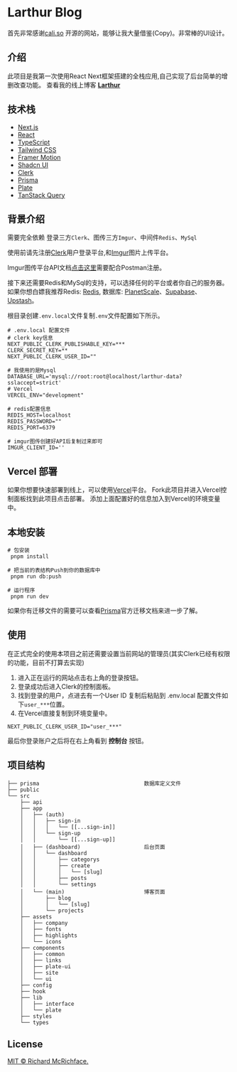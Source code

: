 # Larthur Blog

首先非常感谢[cali.so](https://github.com/CaliCastle/cali.so) 开源的网站，能够让我大量借鉴(Copy)。非常棒的UI设计。

## 介绍

此项目是我第一次使用React Next框架搭建的全栈应用,自己实现了后台简单的增删改查功能。
查看我的线上博客 [**Larthur**](https://larthur.vercel.app)

## 技术栈

- [Next.js](https://nextjs.org/)
- [React](https://reactjs.org/)
- [TypeScript](https://www.typescriptlang.org/)
- [Tailwind CSS](https://tailwindcss.com/)
- [Framer Motion](https://www.framer.com/motion/)
- [Shadcn UI](https://ui.shadcn.com/)
- [Clerk](https://clerk.com/)
- [Prisma](https://prisma.io)
- [Plate](https://platejs.org/)
- [TanStack Query](https://tanstack.com/query/latest)

## 背景介绍

需要完全依赖 登录三方`Clerk`、图传三方`Imgur`、中间件`Redis`、`MySql`

使用前请先注册[Clerk](https://clerk.com/)用户登录平台,和[Imgur](https://imgur.com/)图片上传平台。

Imgur图传平台API文档[点击这里](https://apidocs.imgur.com/#authorization-and-oauth)需要配合Postman注册。

接下来还需要Redis和MySql的支持，可以选择任何的平台或者你自己的服务器。如果你想白嫖我推荐Redis: [Redis](https://redis.com/), 数据库: [PlanetScale](https://planetscale.com/)、[Supabase](https://supabase.com/)、[Upstash](https://upstash.com/)。

根目录创建`.env.local`文件复制`.env`文件配置如下所示。

```
# .env.local 配置文件
# clerk key信息
NEXT_PUBLIC_CLERK_PUBLISHABLE_KEY=***
CLERK_SECRET_KEY=**
NEXT_PUBLIC_CLERK_USER_ID=""

# 我使用的是Mysql
DATABASE_URL='mysql://root:root@localhost/larthur-data?sslaccept=strict'
# Vercel
VERCEL_ENV="development"

# redis配置信息
REDIS_HOST=localhost
REDIS_PASSWORD=""
REDIS_PORT=6379

# imgur图传创建好API后复制过来即可
IMGUR_CLIENT_ID=''

```

## Vercel 部署

如果你想要快速部署到线上，可以使用[Vercel](https://vercel.com/)平台。
Fork此项目并进入Vercel控制面板找到此项目点击部署。
添加上面配置好的信息加入到Vercel的环境变量中。

## 本地安装

```
# 包安装
 pnpm install

# 把当前的表结构Push到你的数据库中
 pnpm run db:push

# 运行程序
 pnpm run dev
```

如果你有迁移文件的需要可以查看[Prisma](https://www.prisma.io/docs/orm/reference/prisma-cli-reference#migrate-dev)官方迁移文档来进一步了解。

## 使用

在正式完全的使用本项目之前还需要设置当前网站的管理员(其实Clerk已经有权限的功能，目前不打算去实现)

1. 进入正在运行的网站点击右上角的登录按钮。
2. 登录成功后进入Clerk的控制面板。
3. 找到登录的用户，点进去有一个User ID 复制后粘贴到 .env.local 配置文件如下`user_***`位置。
4. 在Vercel直接复制到环境变量中。

```
NEXT_PUBLIC_CLERK_USER_ID="user_***"
```

最后你登录账户之后将在右上角看到 **控制台** 按钮。

## 项目结构

```
├── prisma                                 数据库定义文件
├── public
└── src
    ├── api
    ├── app
    │   ├── (auth)
    │   │   ├── sign-in
    │   │   │   └── [[...sign-in]]
    │   │   └── sign-up
    │   │       └── [[...sign-up]]
    │   ├── (dashboard)                    后台页面
    │   │   └── dashboard
    │   │       ├── categorys
    │   │       ├── create
    │   │       │   └── [slug]
    │   │       ├── posts
    │   │       └── settings
    │   └── (main)                         博客页面
    │       ├── blog
    │       │   └── [slug]
    │       └── projects
    ├── assets
    │   ├── company
    │   ├── fonts
    │   ├── highlights
    │   └── icons
    ├── components
    │   ├── common
    │   ├── links
    │   ├── plate-ui
    │   ├── site
    │   └── ui
    ├── config
    ├── hook
    ├── lib
    │   ├── interface
    │   └── plate
    ├── styles
    └── types
```

## License

[MIT © Richard McRichface.](./LICENSE)

